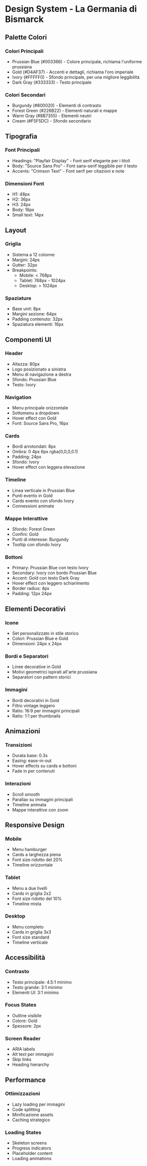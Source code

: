 # Design System - La Germania di Bismarck

## Palette Colori

### Colori Principali
- Prussian Blue (#003366) - Colore principale, richiama l'uniforme prussiana
- Gold (#D4AF37) - Accenti e dettagli, richiama l'oro imperiale
- Ivory (#FFFFF0) - Sfondo principale, per una migliore leggibilità
- Dark Gray (#333333) - Testo principale

### Colori Secondari
- Burgundy (#800020) - Elementi di contrasto
- Forest Green (#228B22) - Elementi naturali e mappe
- Warm Gray (#8B7355) - Elementi neutri
- Cream (#F5F5DC) - Sfondo secondario

## Tipografia

### Font Principali
- Headings: "Playfair Display" - Font serif elegante per i titoli
- Body: "Source Sans Pro" - Font sans-serif leggibile per il testo
- Accents: "Crimson Text" - Font serif per citazioni e note

### Dimensioni Font
- H1: 48px
- H2: 36px
- H3: 24px
- Body: 16px
- Small text: 14px

## Layout

### Griglia
- Sistema a 12 colonne
- Margini: 24px
- Gutter: 32px
- Breakpoints:
  - Mobile: < 768px
  - Tablet: 768px - 1024px
  - Desktop: > 1024px

### Spaziature
- Base unit: 8px
- Margini sezione: 64px
- Padding contenuto: 32px
- Spaziatura elementi: 16px

## Componenti UI

### Header
- Altezza: 80px
- Logo posizionato a sinistra
- Menu di navigazione a destra
- Sfondo: Prussian Blue
- Testo: Ivory

### Navigation
- Menu principale orizzontale
- Sottomenu a dropdown
- Hover effect con Gold
- Font: Source Sans Pro, 16px

### Cards
- Bordi arrotondati: 8px
- Ombra: 0 4px 6px rgba(0,0,0,0.1)
- Padding: 24px
- Sfondo: Ivory
- Hover effect con leggera elevazione

### Timeline
- Linea verticale in Prussian Blue
- Punti evento in Gold
- Cards evento con sfondo Ivory
- Connessioni animate

### Mappe Interattive
- Sfondo: Forest Green
- Confini: Gold
- Punti di interesse: Burgundy
- Tooltip con sfondo Ivory

### Bottoni
- Primary: Prussian Blue con testo Ivory
- Secondary: Ivory con bordo Prussian Blue
- Accent: Gold con testo Dark Gray
- Hover effect con leggero schiarimento
- Border radius: 4px
- Padding: 12px 24px

## Elementi Decorativi

### Icone
- Set personalizzato in stile storico
- Colori: Prussian Blue e Gold
- Dimensioni: 24px x 24px

### Bordi e Separatori
- Linee decorative in Gold
- Motivi geometrici ispirati all'arte prussiana
- Separatori con pattern storici

### Immagini
- Bordi decorativi in Gold
- Filtro vintage leggero
- Ratio: 16:9 per immagini principali
- Ratio: 1:1 per thumbnails

## Animazioni

### Transizioni
- Durata base: 0.3s
- Easing: ease-in-out
- Hover effects su cards e bottoni
- Fade in per contenuti

### Interazioni
- Scroll smooth
- Parallax su immagini principali
- Timeline animata
- Mappe interattive con zoom

## Responsive Design

### Mobile
- Menu hamburger
- Cards a larghezza piena
- Font size ridotto del 20%
- Timeline orizzontale

### Tablet
- Menu a due livelli
- Cards in griglia 2x2
- Font size ridotto del 10%
- Timeline mista

### Desktop
- Menu completo
- Cards in griglia 3x3
- Font size standard
- Timeline verticale

## Accessibilità

### Contrasto
- Testo principale: 4.5:1 minimo
- Testo grande: 3:1 minimo
- Elementi UI: 3:1 minimo

### Focus States
- Outline visibile
- Colore: Gold
- Spessore: 2px

### Screen Reader
- ARIA labels
- Alt text per immagini
- Skip links
- Heading hierarchy

## Performance

### Ottimizzazioni
- Lazy loading per immagini
- Code splitting
- Minificazione assets
- Caching strategico

### Loading States
- Skeleton screens
- Progress indicators
- Placeholder content
- Loading animations 